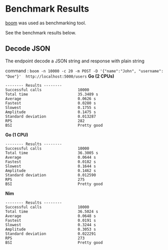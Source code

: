 # Benchmark Results

[boom](https://github.com/tarekziade/boom) was used as benchmarking tool.

See the benchmark results below.


## Decode JSON

The endpoint decode a JSON string and response with plain string

command : `boom -n 10000 -c 20 -m POST -D '{"name":"John", "username": "Doe"}'  http://localhost:5000/users`
**Go (2 CPUs)**

```
-------- Results --------
Successful calls                10000
Total time                      35.3489 s  
Average                         0.0626 s  
Fastest                         0.0280 s  
Slowest                         0.1755 s  
Amplitude                       0.1475 s  
Standard deviation              0.013287
RPS                             282
BSI                             Pretty good
```

**Go (1 CPU)**

```
-------- Results --------
Successful calls                10000
Total time                      36.3005 s  
Average                         0.0644 s  
Fastest                         0.0182 s  
Slowest                         0.1644 s  
Amplitude                       0.1462 s  
Standard deviation              0.012590
RPS                             275
BSI                             Pretty good
```

**Nim**
```
-------- Results --------
Successful calls                10000
Total time                      36.5024 s  
Average                         0.0648 s  
Fastest                         0.0191 s  
Slowest                         0.3244 s  
Amplitude                       0.3053 s  
Standard deviation              0.022291
RPS                             273
BSI                             Pretty good
```
